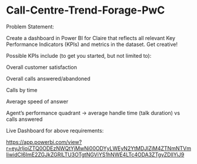 # Call-Centre-Trend-Forage-PwC

Problem Statement:

Create a dashboard in Power BI for Claire that reflects all relevant Key Performance Indicators (KPIs) and metrics in the dataset. Get creative! 

Possible KPIs include (to get you started, but not limited to):

Overall customer satisfaction

Overall calls answered/abandoned

Calls by time

Average speed of answer

Agent’s performance quadrant -> average handle time (talk duration) vs calls answered

Live Dashboard for above requirements:

https://app.powerbi.com/view?r=eyJrIjoiZTQ0ODEzNWQtYjMwNi00ODYyLWEyN2YtMDJlZjM4ZTNmNTVmIiwidCI6ImE2ZGJkZGRlLTU3OTgtNGViYS1hNWE4LTc4ODA3ZTgyZDllYiJ9
